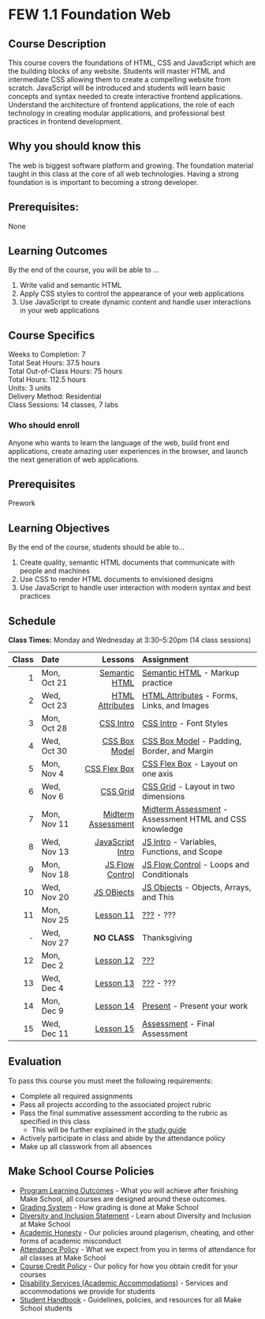 # FEW 1.1 Foundation Web

## Course Description

This course covers the foundations of HTML, CSS and JavaScript which are the building blocks of any website. Students will master HTML and intermediate CSS allowing them to create a compelling website from scratch. JavaScript will be introduced and students will learn basic concepts and syntax needed to create interactive frontend applications. Understand the architecture of frontend applications, the role of each technology in creating modular applications, and professional best practices in frontend development.

## Why you should know this

The web is biggest software platform and growing. The foundation material taught in this class at the core of all web technologies. Having a strong foundation is is important to becoming a strong developer. 

## Prerequisites:  

None

## Learning Outcomes

By the end of the course, you will be able to ...

1. Write valid and semantic HTML
1. Apply CSS styles to control the appearance of your web applications
1. Use JavaScript to create dynamic content and handle user interactions in your web applications

## Course Specifics

Weeks to Completion:  7 <br>
Total Seat Hours:  37.5 hours <br>
Total Out-of-Class Hours: 75 hours <br>
Total Hours: 112.5 hours <br>
Units:  3 units <br>
Delivery Method:  Residential <br>
Class Sessions:  14 classes, 7 labs

### Who should enroll

Anyone who wants to learn the language of the web, build front end applications, create amazing user experiences in the browser, and launch the next generation of web applications. 

## Prerequisites

Prework

## Learning Objectives

By the end of the course, students should be able to...
 
1. Create quality, semantic HTML documents that communicate with people and machines
1. Use CSS to render HTML documents to envisioned designs
1. Use JavaScript to handle user interaction with modern syntax and best practices

## Schedule

**Class Times:** Monday and Wednesday at 3:30–5:20pm (14 class sessions)

| Class | Date | Lessons | Assignment |
|------:|:-----|-------:|:-----------|
|  1 | Mon, Oct 21 | [Semantic HTML](./lessons/lesson-01.md) | [Semantic HTML](./assignments/assignment-01.md) - Markup practice |
|  2 | Wed, Oct 23 | [HTML Attributes](./lessons/lesson-02.md) | [HTML Attributes](./assignments/assignment-02.md) - Forms, Links, and Images |
|  3 | Mon, Oct 28 | [CSS Intro](./lessons/lesson-03.md) | [CSS Intro](./assignments/assignment-03.md) - Font Styles |
|  4 | Wed, Oct 30 | [CSS Box Model](./lessons/lesson-04.md) | [CSS Box Model](./assignments/assignment-04.md) - Padding, Border, and Margin |
|  5 | Mon, Nov 4  | [CSS Flex Box](./lessons/lesson-05.md) | [CSS Flex Box](./assignments/assignment-05.md) - Layout on one axis |
|  6 | Wed, Nov 6  | [CSS Grid](./lessons/lesson-06.md) | [CSS Grid](./assignments/assignment-06.md) - Layout in two dimensions |
|  7 | Mon, Nov 11 | [Midterm Assessment](./lessons/lesson-07.md) | [Midterm Assessment](./assignments/assignment-07.md) - Assessment HTML and CSS knowledge |
|  8 | Wed, Nov 13 | [JavaScript Intro](./lessons/lesson-08.md) | [JS Intro](./assignments/assignment-08.md) - Variables, Functions, and Scope |
|  9 | Mon, Nov 18 | [JS Flow Control](./lessons/lesson-09.md) | [JS Flow Control](./assignments/assignment-09.md) - Loops and Conditionals |
| 10 | Wed, Nov 20 | [JS OBjects](./lessons/lesson-10.md) | [JS Objects](./assignments/assignment-10.md) - Objects, Arrays, and This |
| 11 | Mon, Nov 25 | [Lesson 11](./lessons/lesson-11.md) | [???](./assignments/assignment-11.md) - ??? |
|  - | Wed, Nov 27 | **NO CLASS** | Thanksgiving |
| 12 | Mon, Dec 2  | [Lesson 12](./lessons/lesson-12.md) | [???](./assignments/assignment-12.md) |
| 13 | Wed, Dec 4  | [Lesson 13](./lessons/lesson-13.md) | [???](./assignments/assignment-13.md) - ??? |
| 14 | Mon, Dec 9  | [Lesson 14](./lessons/lesson-14.md) | [Present](./assignments/assignment-14.md) - Present your work |
| 15 | Wed, Dec 11 | [Lesson 15](./lessons/lesson-15.md) | [Assessment](./assignments/assignment-15.md) - Final Assessment |

## Evaluation

To pass this course you must meet the following requirements:

- Complete all required assignments 
- Pass all projects according to the associated project rubric
- Pass the final summative assessment according to the rubric as specified in this class
    - This will be further explained in the [study guide](ADD_STUDY_GUIDE_LNK)
- Actively participate in class and abide by the attendance policy
- Make up all classwork from all absences

## Make School Course Policies

- [Program Learning Outcomes](https://make.sc/program-learning-outcomes) - What you will achieve after finishing Make School, all courses are designed around these outcomes.
- [Grading System](https://make.sc/grading-system) - How grading is done at Make School
- [Diversity and Inclusion Statement](https://make.sc/diversity-and-inclusion-statement) - Learn about Diversity and Inclusion at Make School
- [Academic Honesty](https://make.sc/academic-honesty-policy) - Our policies around plagerism, cheating, and other forms of academic misconduct 
- [Attendance Policy](https://make.sc/attendance-policy) - What we expect from you in terms of attendance for all classes at Make School
- [Course Credit Policy](https://make.sc/course-credit-policy) - Our policy for how you obtain credit for your courses
- [Disability Services (Academic Accommodations)](https://make.sc/disability-services) - Services and accommodations we provide for students
- [Student Handbook](https://make.sc/student-handbook) - Guidelines, policies, and resources for all Make School students

